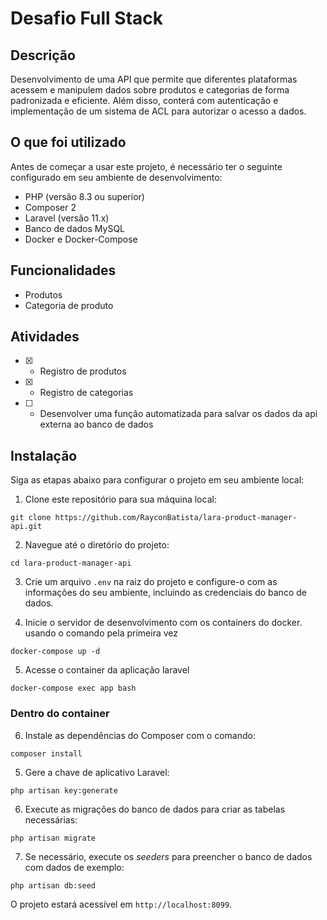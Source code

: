 
# Desafio Full Stack

## Descrição
Desenvolvimento de uma API que permite que diferentes plataformas acessem e manipulem dados sobre produtos e categorias de forma padronizada e eficiente. Além disso, conterá com autenticação e implementação de um sistema de ACL para autorizar o acesso a dados.

## O que foi utilizado
Antes de começar a usar este projeto, é necessário ter o seguinte configurado em seu ambiente de desenvolvimento:

- PHP (versão 8.3 ou superior)
- Composer 2
- Laravel (versão 11.x)
- Banco de dados MySQL
- Docker e Docker-Compose

## Funcionalidades
- Produtos
- Categoria de produto

## Atividades
- [x]  - Registro de produtos
- [x]  - Registro de categorias
- [ ]  - Desenvolver uma função automatizada para salvar os dados da api externa ao banco de dados

## Instalação

Siga as etapas abaixo para configurar o projeto em seu ambiente local:

1. Clone este repositório para sua máquina local:

```
git clone https://github.com/RayconBatista/lara-product-manager-api.git
```

2. Navegue até o diretório do projeto:

```
cd lara-product-manager-api
```

3. Crie um arquivo `.env` na raiz do projeto e configure-o com as informações do seu ambiente, incluindo as credenciais do banco de dados. 

4. Inicie o servidor de desenvolvimento com os containers do docker. usando o comando pela primeira vez
```
docker-compose up -d
```

5. Acesse o container da aplicação laravel
```
docker-compose exec app bash
```

### Dentro do container
6. Instale as dependências do Composer com o comando:

```
composer install
```

5. Gere a chave de aplicativo Laravel:

```
php artisan key:generate
```
6. Execute as migrações do banco de dados para criar as tabelas necessárias:

```
php artisan migrate
```

7. Se necessário, execute os *seeders* para preencher o banco de dados com dados de exemplo:

```
php artisan db:seed
```


O projeto estará acessível em `http://localhost:8099`.